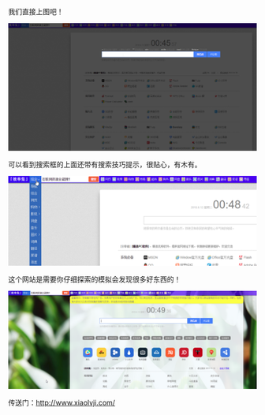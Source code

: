 我们直接上图吧！



![1528735638885](assets/1528735638885.png)



可以看到搜索框的上面还带有搜索技巧提示，很贴心，有木有。



![1528735729675](assets/1528735729675.png)



这个网站是需要你仔细探索的模拟会发现很多好东西的！

![1528735787957](assets/1528735787957.png)



传送门：http://www.xiaolvji.com/